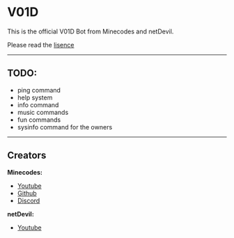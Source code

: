 # V01D
This is the official V01D Bot from Minecodes and netDevil.

Please read the [lisence](https://github.com/Minecodes/V01D/blob/main/LICENSE)

----------

## TODO:
- ping command
- help system
- info command
- music commands
- fun commands
- sysinfo command for the owners

----------

## Creators

**Minecodes:**
- [Youtube](https://youtube.com/c/Minecodes)
- [Github](https://github.com/Minecodes)
- [Discord](https://discord.gg/279e8ZU)

**netDevil:**
- [Youtube](https://www.youtube.com/channel/UCTGTb6oM3E64zRcoUfCgJOg)
